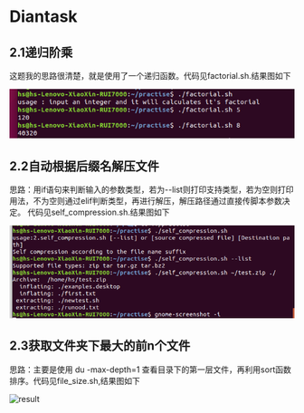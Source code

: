 # Diantask
## 2.1递归阶乘
这题我的思路很清楚，就是使用了一个递归函数。代码见factorial.sh.结果图如下

![result](https://github.com/Nevermore512/Diantask/blob/master/pictures/task2.1.png)

## 2.2自动根据后缀名解压文件
思路：用if语句来判断输入的参数类型，若为--list则打印支持类型，若为空则打印用法，不为空则通过elif判断类型，再进行解压，解压路径通过直接传脚本参数决定。
代码见self_compression.sh.结果图如下

![result](https://github.com/Nevermore512/Diantask/blob/master/pictures/task2.2.png)

## 2.3获取文件夹下最大的前n个文件
思路：主要是使用 du -max-depth=1 查看目录下的第一层文件，再利用sort函数排序。代码见file_size.sh,结果图如下

![result]()
